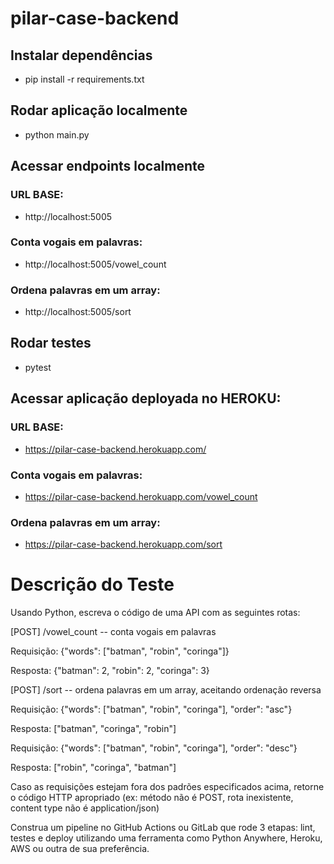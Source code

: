 # pilar-case-backend

## Instalar dependências
- pip install -r requirements.txt

## Rodar aplicação localmente
- python main.py

## Acessar endpoints localmente
### URL BASE: 
- http://localhost:5005
### Conta vogais em palavras: 
- http://localhost:5005/vowel_count
### Ordena palavras em um array: 
- http://localhost:5005/sort

## Rodar testes
- pytest

## Acessar aplicação deployada no HEROKU:
### URL BASE: 
- https://pilar-case-backend.herokuapp.com/
### Conta vogais em palavras: 
- https://pilar-case-backend.herokuapp.com/vowel_count
### Ordena palavras em um array: 
- https://pilar-case-backend.herokuapp.com/sort
# Descrição do Teste
Usando Python, escreva o código de uma API com as seguintes rotas:

[POST] /vowel_count -- conta vogais em palavras

Requisição: {"words": ["batman", "robin", "coringa"]}

Resposta: {"batman": 2, "robin": 2, "coringa": 3}

[POST] /sort -- ordena palavras em um array, aceitando ordenação reversa

Requisição: {"words": ["batman", "robin", "coringa"], "order": "asc"}

Resposta: ["batman", "coringa", "robin"]

Requisição: {"words": ["batman", "robin", "coringa"], "order": "desc"}

Resposta: ["robin", "coringa", "batman"]

Caso as requisições estejam fora dos padrões especificados acima, retorne o código HTTP apropriado (ex: método não é POST, rota inexistente, content type não é application/json) 

Construa um pipeline no GitHub Actions ou GitLab que rode 3 etapas: lint, testes e deploy utilizando uma ferramenta como Python Anywhere, Heroku, AWS ou outra de sua preferência.